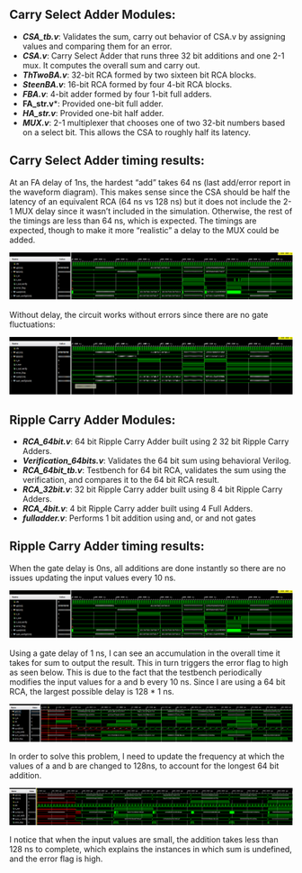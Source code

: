 ﻿
## Carry Select Adder Modules:

- ***CSA\_tb.v***: Validates the sum, carry out behavior of CSA.v by assigning values and comparing them for an error.
- ***CSA.v***: Carry Select Adder that runs three 32 bit additions and one 2-1 mux. It computes the overall sum and carry out.
- ***ThTwoBA.v***: 32-bit RCA formed by two sixteen bit RCA blocks.
- ***SteenBA.v***: 16-bit RCA formed by four 4-bit RCA blocks.
- ***FBA.v***: 4-bit adder formed by four 1-bit full adders.
- **FA\_str.v***: Provided one-bit full adder.
- ***HA\_str.v***: Provided one-bit half adder.
- ***MUX.v***: 2-1 multiplexer that chooses one of two 32-bit numbers based on a select bit. This allows the CSA to roughly half its latency.


## Carry Select Adder timing results:

At an FA delay of 1ns, the hardest “add” takes 64 ns (last add/error report in the waveform diagram). This makes sense since the CSA should be half the latency of an equivalent RCA (64 ns vs 128 ns) but it does not include the 2-1 MUX delay since it wasn’t included in the simulation. Otherwise, the rest of the timings are less than 64 ns, which is expected. The timings are expected, though to make it more “realistic” a delay to the MUX could be added. 

![Image1](./images/image1.png)

Without delay, the circuit works without errors since there are no gate fluctuations:

![Image2](./images/image2.png)


## Ripple Carry Adder Modules:

- ***RCA\_64bit.v***: 64 bit Ripple Carry Adder built using 2 32 bit Ripple Carry Adders.
- ***Verification\_64bits.v***: Validates the 64 bit sum using behavioral Verilog.
- ***RCA\_64bit\_tb.v***: Testbench for 64 bit RCA, validates the sum using the verification, and compares it to the 64 bit RCA result.
- ***RCA\_32bit.v***: 32 bit Ripple Carry adder built using 8 4 bit Ripple Carry Adders.
- ***RCA\_4bit.v***: 4 bit Ripple Carry adder built using 4 Full Adders.
- ***fulladder.v***: Performs 1 bit addition using and, or and not gates


## Ripple Carry Adder timing results:

When the gate delay is 0ns, all additions are done instantly so there are no issues updating the input values every 10 ns.

![Image3](./images/image1.png)

Using a gate delay of 1 ns, I can see an accumulation in the overall time it takes for sum to output the result. This in turn triggers the error flag to high as seen below. This is due to the fact that the testbench periodically modifies the input values for a and b every 10 ns. Since I are using a 64 bit RCA, the largest possible delay is 128 \* 1 ns.

![Image4](./images/image4.png)

In order to solve this problem, I need to update the frequency at which the values of a and b are changed to 128ns, to account for the longest 64 bit addition.

![Image5](./images/image5.png)

I notice that when the input values are small, the addition takes less than 128 ns to complete, which explains the instances in which sum is undefined, and the error flag is high.

